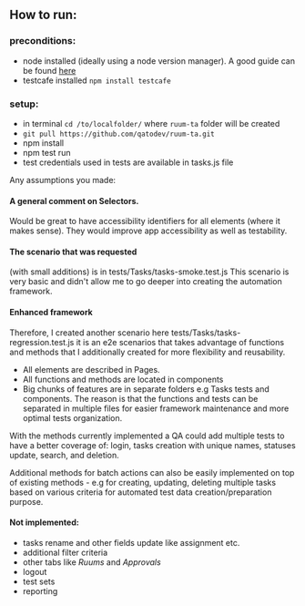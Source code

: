 ## How to run:
### preconditions:
- node installed (ideally using a node version manager). A good guide can be found [here](https://itnext.io/nvm-the-easiest-way-to-switch-node-js-environments-on-your-machine-in-a-flash-17babb7d5f1b)
- testcafe installed `npm install testcafe`
### setup:
- in terminal `cd /to/localfolder/` where `ruum-ta` folder will be created
- `git pull https://github.com/qatodev/ruum-ta.git`
- npm install
- npm test run
- test credentials used in tests are available in tasks.js file

Any assumptions you made:

#### A general comment on Selectors. 
Would be great to have accessibility identifiers for all elements (where it makes sense). They would improve app accessibility as well as testability.

#### The scenario that was requested 
(with small additions) is in tests/Tasks/tasks-smoke.test.js
This scenario is very basic and didn't allow me to go deeper into creating the automation framework.

#### Enhanced framework
Therefore, I created another scenario here tests/Tasks/tasks-regression.test.js it is an e2e scenarios that takes advantage of functions and methods that I additionally created for more flexibility and reusability.
- All elements are described in Pages.
- All functions and methods are located in components
- Big chunks of features are in separate folders e.g Tasks tests and components. The reason is that the functions and tests can be separated in multiple files for easier framework maintenance and more optimal tests organization.

With the methods currently implemented a QA could add multiple tests to have a better coverage of:
login,
tasks creation with unique names,
statuses update,
search,
and deletion.

Additional methods for batch actions can also be easily implemented on top of existing methods - e.g for creating, updating, deleting multiple tasks based on various criteria for automated test data creation/preparation purpose.

#### Not implemented:
- tasks rename and other fields update like assignment etc.
- additional filter criteria
- other tabs like *Ruums* and *Approvals*
- logout
- test sets
- reporting